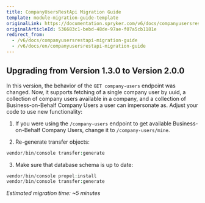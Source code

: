 ```yaml
---
title: CompanyUsersRestApi Migration Guide
template: module-migration-guide-template
originalLink: https://documentation.spryker.com/v6/docs/companyusersrestapi-migration-guide
originalArticleId: 536683c1-bebd-48de-97ae-f07a5cb1181e
redirect_from:
  - /v6/docs/companyusersrestapi-migration-guide
  - /v6/docs/en/companyusersrestapi-migration-guide
---
```


## Upgrading from Version 1.3.0 to Version 2.0.0
In this version, the behavior of the `GET company-users` endpoint was changed. Now, it supports fetching of a single company user by uuid, a collection of company users available in a company, and a collection of Business-on-Behalf Company Users a user can impersonate as.
Adjust your code to use new functionality:
1. If you were using the `/company-users` endpoint to get available Business-on-Behalf Company Users, change it to `/company-users/mine`.

1. Re-generate transfer objects:

```php
vendor/bin/console transfer:generate
```

3. Make sure that database schema is up to date:

```php
vendor/bin/console propel:install
vendor/bin/console transfer:generate
```

*Estimated migration time: ~5 minutes*
